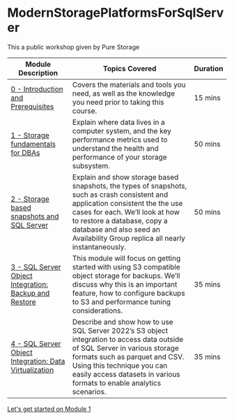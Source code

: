 # ModernStoragePlatformsForSqlServer
This a public workshop given by Pure Storage





| Module Description |  Topics Covered | Duration
| ----------- | ----------- | ----------- | 
| [0 - Introduction and Prerequisites](./1-StorageFundamentalsForDBAs.md)   | Covers the materials and tools you need, as well as the knowledge you need prior to taking this course. |  15 mins | 
| [1 - Storage fundamentals for DBAs](./2-StorageSnapshotsForSqlServer.md) | Explain where data lives in a computer system, and the key performance metrics used to understand the health and performance of your storage subsystem. | 50 mins |
| [2 - Storage based snapshots and SQL Server](./1-StorageFundamentalsForDBAs.md) | Explain and show storage based snapshots, the types of snapshots, such as crash consistent and application consistent the the use cases for each. We’ll look at how to restore a database, copy a database and also seed an Availability Group replica all nearly instantaneously. | 50 mins | 
| [3 - SQL Server Object Integration: Backup and Restore](./3-SQLObjectIntegrationBackupRestore.md) | This module will focus on getting started with using S3 compatible object storage for backups. We’ll discuss why this is an important feature, how to configure backups to S3 and performance tuning considerations. | 35 mins
| [4 - SQL Server Object Integration: Data Virtualization](./3-SQLObjectIntegrationBackupRestore.md) | Describe and show how to use SQL Server 2022’s S3 object integration to access data outside of SQL Server in various storage formats such as parquet and CSV. Using this technique you can easily access datasets in various formats to enable analytics scenarios. | 35 mins


[Let's get started on Module 1](./1-StorageFundamentalsForDBAs.md)